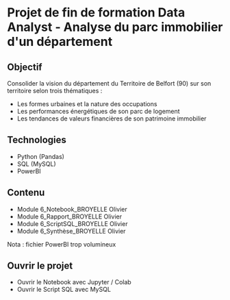 # Projet de fin de formation Data Analyst - Analyse du parc immobilier d'un département

## Objectif 
Consolider la vision du département du Territoire de Belfort (90) sur son territoire selon trois thématiques : 
- Les formes urbaines et la nature des occupations
- Les performances énergétiques de son parc de logement
- Les tendances de valeurs financières de son patrimoine immobilier

## Technologies
- Python (Pandas)
- SQL (MySQL)
- PowerBI

## Contenu
- Module 6_Notebook_BROYELLE Olivier
- Module 6_Rapport_BROYELLE Olivier
- Module 6_ScriptSQL_BROYELLE Olivier
- Module 6_Synthèse_BROYELLE Olivier

Nota : fichier PowerBI trop volumineux

## Ouvrir le projet
- Ouvrir le Notebook avec Jupyter / Colab
- Ouvrir le Script SQL avec MySQL
